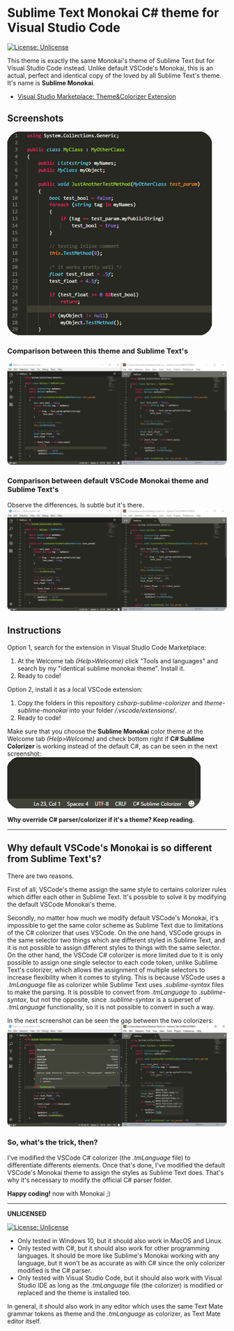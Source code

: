 # Sublime Text Monokai C# theme for Visual Studio Code
[![License: Unlicense](https://img.shields.io/badge/license-Unlicense-blue.svg)](http://unlicense.org/)

This theme is exactly the same Monokai's theme of Sublime Text but for Visual Studio Code instead. Unlike default VSCode's Monokai, this is an actual, perfect and identical copy of the loved by all Sublime Text's theme. It's name is **Sublime Monokai**.

   - [Visual Studio Marketplace: Theme&Colorizer Extension](https://marketplace.visualstudio.com/items?itemName=maximetinu.identical-sublime-monokai-csharp-theme-colorizer)
## Screenshots
![Sublime monokai theme demo](/screenshots/sublime-monokai-demo.png?raw=true "Sublime monokai theme demo")
### Comparison between this theme and Sublime Text's
![This theme vs Sublime Text's](/screenshots/sublime-monokai-vs-sublime-text.png?raw=true "This theme vs Sublime Text's")
### Comparison between default VSCode Monokai theme and Sublime Text's
Observe the differences. Is subtle but it's there.
![Default VSCode Monokai vs Sublime Text's](/screenshots/default-monokai-vs-sublime-text.png?raw=true "Default VSCode Monokai vs Sublime Text's")
## Instructions
Option 1, search for the extension in Visual Studio Code Marketplace:
1. At the Welcome tab *(Help>Welcome)* click "Tools and languages" and search by my "identical sublime monokai theme". Install it.
2. Ready to code!

Option 2, install it as a local VSCode extension:
1. Copy the folders in this repository *csharp-sublime-colorizer* and *theme-sublime-monokai* into your folder *<User Home>/.vscode/extensions/*.
2. Ready to code!
   
Make sure that you choose the **Sublime Monokai** color theme at the Welcome tab *(Help>Welcome)* and check bottom right if **C# Sublime Colorizer** is working instead of the default C#, as can be seen in the next screenshot:
![Sublime colorizer working](/screenshots/sublime-colorizer-working.png?raw=true "Sublime colorizer working")

**Why override C# parser/colorizer if it's a theme? Keep reading.**

---

## Why default VSCode's Monokai is so different from Sublime Text's?
There are two reasons.

First of all, VSCode's theme assign the same style to certains colorizer rules which differ each other in Sublime Text. It's possible to solve it by modifying the default VSCode Monokai's theme.

Secondly, no matter how much we modify default VSCode's Monokai, it's impossible to get the same color scheme as Sublime Text due to limitations of the C# colorizer that uses VSCode. On the one hand, VSCode groups in the same selector two things which are different styled in Sublime Text, and it is not possible to assign different styles to things with the same selector. On the other hand, the VSCode C# colorizer is more limited due to it is only possible to assign one single selector to each code token, unlike Sublime Text's colorizer, which allows the assignment of multiple selectors to increase flexibility when it comes to styling. This is because VSCode uses a *.tmLanguage* file as colorizer while Sublime Text uses *.sublime-syntax* files to make the parsing. It is possible to convert from *.tmLanguage* to *.sublime-syntax*, but not the opposite, since *.sublime-syntax* is a superset of *.tmLanguage* functionality, so it is not possible to convert in such a way.

In the next screenshot can be seen the gap between the two colorizers:
![tmlanguage vs sublime syntax](/screenshots/tmlanguage-vs-sublimesyntax.png?raw=true "tmlanguage vs sublime syntax")
### So, what's the trick, then?
I've modified the VSCode C# colorizer (the *.tmLanguage* file) to differentiate differents elements. Once that's done, I've modified the default VSCode's Monokai theme to assign the styles as Sublime Text does. That's why it's necessary to modify the official C# parser folder.

**Happy coding!** now with Monokai ;)

---

**UNLICENSED** 

[![License: Unlicense](https://img.shields.io/badge/license-Unlicense-blue.svg)](http://unlicense.org/)

   - Only tested in Windows 10, but it should also work in MacOS and Linux.
   - Only tested with C#, but it should also work for other programming languages. It should be more like Sublime's Monokai working with any language, but it won't be as accurate as with C# since the only colorizer modified is the C# parser.
   - Only tested with Visual Studio Code, but it should also work with Visual Studio IDE as long as the *.tmLanguage* file (the colorizer) is modified or replaced and the theme is installed too.
   
In general, it should also work in any editor which uses the same Text Mate grammar tokens as theme and the *.tmLanguage* as colorizer, as Text Mate editor itself.
